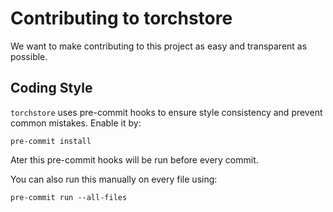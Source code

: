# Contributing to torchstore
We want to make contributing to this project as easy and transparent as possible.



## Coding Style
`torchstore` uses pre-commit hooks to ensure style consistency and prevent common mistakes. Enable it by:

```
pre-commit install
```
Ater this pre-commit hooks will be run before every commit.

You can also run this manually on every file using:

```
pre-commit run --all-files
```
